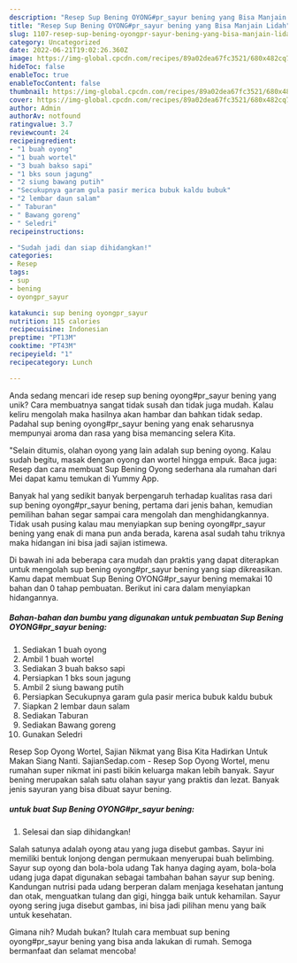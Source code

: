 ```yaml
---
description: "Resep Sup Bening OYONG#pr_sayur bening yang Bisa Manjain Lidah"
title: "Resep Sup Bening OYONG#pr_sayur bening yang Bisa Manjain Lidah"
slug: 1107-resep-sup-bening-oyongpr-sayur-bening-yang-bisa-manjain-lidah
category: Uncategorized
date: 2022-06-21T19:02:26.360Z
image: https://img-global.cpcdn.com/recipes/89a02dea67fc3521/680x482cq70/sup-bening-oyongpr_sayur-bening-foto-resep-utama.jpg
hideToc: false
enableToc: true
enableTocContent: false
thumbnail: https://img-global.cpcdn.com/recipes/89a02dea67fc3521/680x482cq70/sup-bening-oyongpr_sayur-bening-foto-resep-utama.jpg
cover: https://img-global.cpcdn.com/recipes/89a02dea67fc3521/680x482cq70/sup-bening-oyongpr_sayur-bening-foto-resep-utama.jpg
author: Admin
authorAv: notfound
ratingvalue: 3.7
reviewcount: 24
recipeingredient:
- "1 buah oyong"
- "1 buah wortel"
- "3 buah bakso sapi"
- "1 bks soun jagung"
- "2 siung bawang putih"
- "Secukupnya garam gula pasir merica bubuk kaldu bubuk"
- "2 lembar daun salam"
- " Taburan"
- " Bawang goreng"
- " Seledri"
recipeinstructions:

- "Sudah jadi dan siap dihidangkan!"
categories:
- Resep
tags:
- sup
- bening
- oyongpr_sayur

katakunci: sup bening oyongpr_sayur 
nutrition: 115 calories
recipecuisine: Indonesian
preptime: "PT13M"
cooktime: "PT43M"
recipeyield: "1"
recipecategory: Lunch

---
```





Anda sedang mencari ide resep sup bening oyong#pr_sayur bening yang unik? Cara membuatnya sangat tidak susah dan tidak juga mudah. Kalau keliru mengolah maka hasilnya akan hambar dan bahkan tidak sedap. Padahal sup bening oyong#pr_sayur bening yang enak seharusnya mempunyai aroma dan rasa yang bisa memancing selera Kita.





&#34;Selain ditumis, olahan oyong yang lain adalah sup bening oyong. Kalau sudah begitu, masak dengan oyong dan wortel hingga empuk. Baca juga: Resep dan cara membuat Sup Bening Oyong sederhana ala rumahan dari Mei dapat kamu temukan di Yummy App.

Banyak hal yang sedikit banyak berpengaruh terhadap kualitas rasa dari sup bening oyong#pr_sayur bening, pertama dari jenis bahan, kemudian pemilihan bahan segar sampai cara mengolah dan menghidangkannya. Tidak usah pusing kalau mau menyiapkan sup bening oyong#pr_sayur bening yang enak di mana pun anda berada, karena asal sudah tahu triknya maka hidangan ini bisa jadi sajian istimewa.






Di bawah ini ada beberapa cara mudah dan praktis yang dapat diterapkan untuk mengolah sup bening oyong#pr_sayur bening yang siap dikreasikan. Kamu dapat membuat Sup Bening OYONG#pr_sayur bening memakai 10 bahan dan 0 tahap pembuatan. Berikut ini cara dalam menyiapkan hidangannya.

<!--inarticleads1-->

##### Bahan-bahan dan bumbu yang digunakan untuk pembuatan Sup Bening OYONG#pr_sayur bening:

1. Sediakan 1 buah oyong
1. Ambil 1 buah wortel
1. Sediakan 3 buah bakso sapi
1. Persiapkan 1 bks soun jagung
1. Ambil 2 siung bawang putih
1. Persiapkan Secukupnya garam gula pasir merica bubuk kaldu bubuk
1. Siapkan 2 lembar daun salam
1. Sediakan  Taburan
1. Sediakan  Bawang goreng
1. Gunakan  Seledri


Resep Sop Oyong Wortel, Sajian Nikmat yang Bisa Kita Hadirkan Untuk Makan Siang Nanti. SajianSedap.com - Resep Sop Oyong Wortel, menu rumahan super nikmat ini pasti bikin keluarga makan lebih banyak. Sayur bening merupakan salah satu olahan sayur yang praktis dan lezat. Banyak jenis sayuran yang bisa dibuat sayur bening. 

<!--inarticleads2-->

#####  untuk buat Sup Bening OYONG#pr_sayur bening:


1. Selesai dan siap dihidangkan!

Salah satunya adalah oyong atau yang juga disebut gambas. Sayur ini memiliki bentuk lonjong dengan permukaan menyerupai buah belimbing. Sayur sup oyong dan bola-bola udang Tak hanya daging ayam, bola-bola udang juga dapat digunakan sebagai tambahan bahan sayur sup bening. Kandungan nutrisi pada udang berperan dalam menjaga kesehatan jantung dan otak, menguatkan tulang dan gigi, hingga baik untuk kehamilan. Sayur oyong sering juga disebut gambas, ini bisa jadi pilihan menu yang baik untuk kesehatan. 

Gimana nih? Mudah bukan? Itulah cara membuat sup bening oyong#pr_sayur bening yang bisa anda lakukan di rumah. Semoga bermanfaat dan selamat mencoba!
